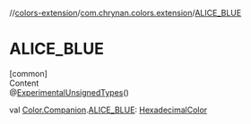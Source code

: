 //[colors-extension](../../index.md)/[com.chrynan.colors.extension](index.md)/[ALICE_BLUE](-a-l-i-c-e_-b-l-u-e.md)



# ALICE_BLUE  
[common]  
Content  
@[ExperimentalUnsignedTypes](https://kotlinlang.org/api/latest/jvm/stdlib/kotlin/-experimental-unsigned-types/index.html)()  
  
val [Color.Companion](../../../colors-core/colors-core/com.chrynan.colors/-color/-companion/index.md).[ALICE_BLUE](-a-l-i-c-e_-b-l-u-e.md): [HexadecimalColor](../../../colors-core/colors-core/com.chrynan.colors/-hexadecimal-color/index.md)  



